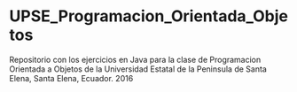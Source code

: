 # UPSE_Programacion_Orientada_Objetos
Repositorio con los ejercicios en Java para la clase de Programacion Orientada a Objetos de la Universidad Estatal de la Peninsula de Santa Elena, Santa Elena, Ecuador. 2016
